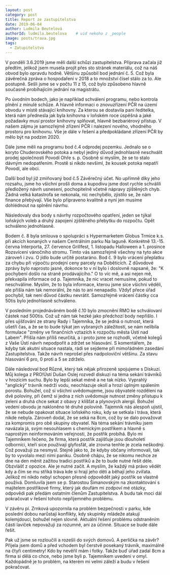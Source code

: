 ```yaml
---
layout: post
category: post
title: Report ze zastupitelstva   
date: 2019-06-04
author: Ludmila Beutelová
authorId: ludmila.beutelova    # uid nekoho z _people
image: posts/trava.jpg
tags:
  - Zatupitelstvo
---
```


V pondělí 3.6.2019 jsme měli další schůzi zastupitelstva. Příprava začala již předtím, jelikož jsem musela projít přes sto stránek materiálu, což na náš obvod bylo opravdu hodně. Většinu způsobil bod jednání č. 5. Což byla závěrečná zpráva o hospodaření v 2018 a to množství čísel stálo za to. Ale postupně. Sešli jsme se v počtu 11 z 15, což bylo způsobeno hlavně současně probíhajícím jednání na magistrátu. 

Po úvodním bodech, jako je například schválení programu, nebo kontrola plnění z minulé schůze. A hlavně informaci o znovuzřízení PČR na území obvodu v místě stávající knihovny. Za kterou se dostavila paní ředitelka, která nám přednesla jak byla knihovna v loňském roce úspěšná a jaké požadavky musí prostor knihovny splňovat, hlavně bezbariérový přístup. V našem zájmu je samozřejmě zřízení PČR i nalezení nového, vhodného prostoru pro knihovnu. Vše je dále v řešení a předpokládané zřízení PČR by mělo být na podzim 2020.

Dále jsme měli na programu bod č.4 odprodej pozemku. Jednalo se o koryto Chuderovského potoka a nebyl jediný důvod jednohlasně neschválit prodej společnosti Povodí Ohře s. p. Osobně si myslím, že se to stalo dávným nedopatřením. Prostě si nikdo nevšiml, že kousek potoka nepatří Povodí, ale obci.

Další bod byl již zmiňovaný bod č.5 Závěrečný účet. No upřímně díky jeho rozsahu, jsme ho všichni prošli doma a kupodivu jsme dost rychle schválili předložený návrh usnesení, pochopitelně včetně nápravy zjištěných chyb. Žádná velká katastrofa se nekonala, nic nechybělo, zjistilo se, že nám finance přebývají. Vše bylo připraveno kvalitně a nyní jen musíme dohlédnout na splnění návrhu. 

Následovaly dva body s návrhy rozpočtového opatření, jeden se týkal loňských voleb a druhý zapojení zjištěného přebytku do rozpočtu. Opět schváleno jednohlasně. 

Bodem č. 8 byla smlouva o spolupráci s Hypermarketem Globus Trmice k.s. při akcích konaných v našem Centrálním parku Na laguně. Konkrétně 13.-15. června Interporta, 27. července Grillfest, 1. listopadu Halloween a 1. prosince Rozsvícení vánočního stromu. Tímto vás samozřejmě všechny na tyto akce zároveň i zvu. O jídlo bude určitě postaráno.
Bod č. 9 bylo vrácení přeplatku za chybu při výpočtu prodejní ceny parcely na Doběticích. Z důvodové zprávy bylo naprosto jasné, dokonce to v ní bylo i doslovně napsané, že: "K pochybení došlo na straně prodávajícího." O to víc mě, a asi nejen mě, překvapila informace od p. Tajemníka, že nic vracet nemusíme, pokud to neschválíme. Myslím, že to byla informace, kterou jsme sice všichni věděli, ale přišla nám tak nemorální, že nás to ani nenapadlo. Vždyť přece úřad pochybil, tak není důvod částku nevrátit. Samozřejmě vrácení částky cca 50tis bylo jednohlasně schváleno. 

V posledním projednáváném bodě č.10  bylo zmocnění RMO ke schválovaní částek nad 500tis. Což už nám tak hezké jako předchozí body nepřišlo. I přes ujišťování ze strany Rady i Tajemníka, že se jedná o nutnost, která ušetří čas, a že se to bude týkat jen vybraných záležitostí, se nám nelíbila formulace "změny ve finančních vztazích k rozpočtu města Ústí nad Labem". Přišla nám příliš neurčitá, a i proto jsme se rozhodli, včetně kolegů z Vaše Ústí návrh nepodpořit a zdržet se hlasování. S komentářem, že kdyby tak akutní situace nastala, rádi se sejdeme při mimořádném zasedání Zastupitelstva. Takže návrh neprošel přes nadpoloviční většinu. Za stavu hlasování 6 pro, 0 proti a 5 se zdrželo. 

Dále následoval bod Různé, který tak nějak přirozeně spojujeme s Diskuzí. Můj kolega z PRO!Ústí Dušan Oslej rozvedl diskuzi na téma sekání trávníků v hrozícím suchu. Bylo by lepší sekat méně a ne tak nízko. Vyprahlý "anglický" trávník nedrží vodu, neochlazuje okolí a hrozí úplným spálením porostu. Bohužel, což si všichni uvědomujeme, jsou obyvatelé rozděleni na dvě poloviny, při čemž si jedna z nich uvědomuje nutnost změny přístupu k zeleni a druhá chce sekat z obavy z klíšťat a plynových alergií. Bohužel vedení obvodu je nakloněno té druhé polovině. Tajemník nás alespoň ujistil, že se nebude opakovat situace loňského roku, kdy se setkala i tráva, která nikde nebyla. Zároveň dodal, že se seká na 8cm, což by se dalo považovat za kompromis pro obě skupiny obyvatel. 
Na téma sekání trávníku jsem navázala já, svým nesouhlasem s chemickým postřikem a hlavně s naprostým neinformováním veřejnosti, že postřik probíhá. Bylo mi Tajemníkem řečeno, že firma, která postřik zajišťuje jsou dlouholetí odborníci, kteří sice používají glyfosfát, ale zrovna tenhle je zcela neškodný. Což považuji za nesmysl. Stejně jako to, že kdyby občany informovali, tak by to vyvolalo mezi nimi paniku. Osobně chápu, že se nikomu nechce ze dne na den měnit zažitou tradici postřiků a že to bude nutné řešit déle. Obzvlášť z opozice. Ale je nutné začít. A myslím, že každý má právo vědět kdy a čím se mu stříká tráva kde si hrají jeho děti a běhají jeho zvířata. Jelikož mi nikdo nebyl schopen přesně odpovědět jaký postřik se vlastně používá. Domluvila jsem se p. Starostou Šimanovským na zkontaktování s majitelem postřikové firmy, který jak doufám mi zodpoví mé otázky, odpovědi pak předám ostatním členům Zastupitelstva. A budu tak moci dál pokračovat v řešení tohoto nepříjemného problému. 

V závěru pí. Zrnková upozornila na problém bezpečnosti v parku, kde poslední dobou narůstají konflikty, kdy skupinky mládeže atakují kolemjdoucí, bohužel nejen slovně. Aktuální řešení problému odstraněním části laviček nepovažuji za rozumné, ani za účinné. Situace se bude dále řešit. 

Pak už jsme se rozloučili a rozešli do svých domovů. A perlička na závěr? Přijela jsem domů a před vchodem byl čerstvě posekaný trávník, maximálně na čtyři centimetry! Kdo by nevěřil mám i fotky. Takže buď úřad zadal 8cm a firma si dělá co chce, nebo jsme byli p. Tajemníkem uvedeni v omyl. Každopádně je to problém, na kterém mi velmi záleží a budu v řešení pokračovat.
